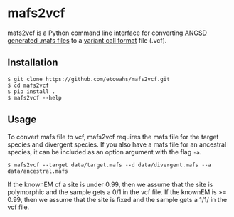 # mafs2vcf

mafs2vcf is a Python command line interface for converting
[ANGSD generated .mafs files](http://www.popgen.dk/angsd/index.php/Allele_Frequencies) to a
[variant call format](https://en.wikipedia.org/wiki/Variant_Call_Format) file (.vcf).

## Installation
```
$ git clone https://github.com/etowahs/mafs2vcf.git
$ cd mafs2vcf
$ pip install .
$ mafs2vcf --help
```

## Usage
To convert mafs file to vcf, mafs2vcf requires the mafs file for the target species and divergent species. If you
also have a mafs file for an ancestral species, it can be included as an option argument with the flag `-a`.
```
$ mafs2vcf --target data/target.mafs --d data/divergent.mafs --a data/ancestral.mafs
```

If the knownEM of a site is under 0.99, then we assume that the site is polymorphic and the sample gets a 0/1 in the vcf file.
If the knownEM is >= 0.99, then we assume that the site is fixed and the sample gets a 1/1/ in the vcf file.